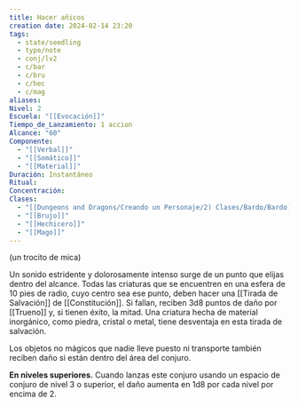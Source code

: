 ```yaml
---
title: Hacer añicos
creation date: 2024-02-14 23:20
tags:
  - state/seedling
  - type/note
  - conj/lv2
  - c/bar
  - c/bru
  - c/hec
  - c/mag
aliases: 
Nivel: 2
Escuela: "[[Evocación]]"
Tiempo_de_Lanzamiento: 1 accion
Alcance: "60"
Componente:
  - "[[Verbal]]"
  - "[[Somático]]"
  - "[[Material]]"
Duración: Instantáneo
Ritual: 
Concentración: 
Clases:
  - "[[Dungeons and Dragons/Creando un Personaje/2) Clases/Bardo/Bardo]]"
  - "[[Brujo]]"
  - "[[Hechicero]]"
  - "[[Mago]]"
---
```

(un trocito de mica)

Un sonido estridente y dolorosamente intenso surge de un punto que elijas dentro del alcance. Todas las criaturas que se encuentren en una esfera de 10 pies de radio, cuyo centro sea ese punto, deben hacer una [[Tirada de Salvación]] de [[Constitución]]. Si fallan, reciben 3d8 puntos de daño por [[Trueno]] y, si tienen éxito, la mitad. Una criatura hecha de material inorgánico, como piedra, cristal o metal, tiene desventaja en esta tirada de salvación.

Los objetos no mágicos que nadie lleve puesto ni transporte también reciben daño si están dentro del área del conjuro.

**En niveles superiores.** Cuando lanzas este conjuro usando un espacio de conjuro de nivel 3 o superior, el daño aumenta en 1d8 por cada nivel por encima de 2.